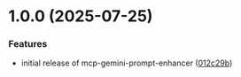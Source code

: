 # 1.0.0 (2025-07-25)


### Features

* initial release of mcp-gemini-prompt-enhancer ([012c29b](https://github.com/andrea9293/mcp-gemini-prompt-enhancer/commit/012c29b1cab88d067e0791ef607ec09f70c0b0ad))
